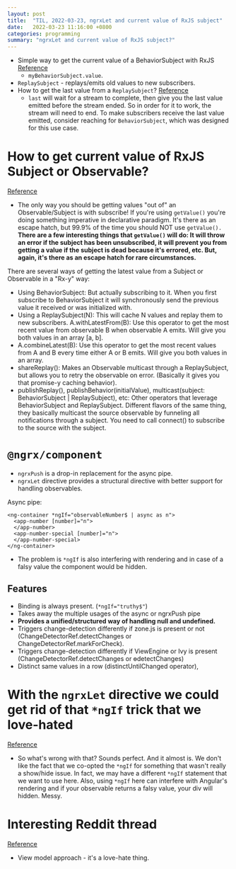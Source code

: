 ```yaml
---
layout: post
title:  "TIL, 2022-03-23, ngrxLet and current value of RxJS subject"
date:   2022-03-23 11:16:00 +0800
categories: programming
summary: "ngrxLet and current value of RxJS subject?"
---
```


- Simple way to get the current value of a BehaviorSubject with RxJS [Reference](https://stackoverflow.com/questions/38784566/simple-way-to-get-the-current-value-of-a-behaviorsubject-with-rxjs5)
  - `myBehaviorSubject.value`.
- `ReplaySubject` - replays/emits old values to new subscribers.
- How to get the last value from a `ReplaySubject`? [Reference](https://stackoverflow.com/questions/46437704/how-do-i-get-the-last-value-from-a-replaysubject)
  - `last` will wait for a stream to complete, then give you the last value emitted before the stream ended. So in order for it to work, the stream will need to end. To make subscribers receive the last value emitted, consider reaching for `BehaviorSubject`, which was designed for this use case.

# How to get current value of RxJS Subject or Observable?
[Reference](https://stackoverflow.com/questions/37089977/how-to-get-current-value-of-rxjs-subject-or-observable)

- The only way you should be getting values "out of" an Observable/Subject is with subscribe!
If you're using `getValue()` you're doing something imperative in declarative paradigm. It's there as an escape hatch, but 99.9% of the time you should NOT use `getValue().` **There are a few interesting things that `getValue()` will do: It will throw an error if the subject has been unsubscribed, it will prevent you from getting a value if the subject is dead because it's errored, etc. But, again, it's there as an escape hatch for rare circumstances.**

There are several ways of getting the latest value from a Subject or Observable in a "Rx-y" way:

- Using BehaviorSubject: But actually subscribing to it. When you first subscribe to BehaviorSubject it will synchronously send the previous value it received or was initialized with.
- Using a ReplaySubject(N): This will cache N values and replay them to new subscribers.
A.withLatestFrom(B): Use this operator to get the most recent value from observable B when observable A emits. Will give you both values in an array [a, b].
- A.combineLatest(B): Use this operator to get the most recent values from A and B every time either A or B emits. Will give you both values in an array.
- shareReplay(): Makes an Observable multicast through a ReplaySubject, but allows you to retry the observable on error. (Basically it gives you that promise-y caching behavior).
- publishReplay(), publishBehavior(initialValue), multicast(subject: BehaviorSubject | ReplaySubject), etc: Other operators that leverage BehaviorSubject and ReplaySubject. Different flavors of the same thing, they basically multicast the source observable by funneling all notifications through a subject. You need to call connect() to subscribe to the source with the subject.

# `@ngrx/component`

- `ngrxPush` is a drop-in replacement for the async pipe.
- `ngrxLet` directive provides a structural directive with better support for handling observables.

Async pipe:

```
<ng-container *ngIf="observableNumber$ | async as n">
  <app-number [number]="n">
  </app-number>
  <app-number-special [number]="n">
  </app-number-special>
</ng-container>
```

- The problem is `*ngIf` is also interfering with rendering and in case of a falsy value the component would be hidden.

## Features

- Binding is always present. (`*ngIf="truthy$"`)
- Takes away the multiple usages of the async or ngrxPush pipe
- **Provides a unified/structured way of handling null and undefined.**
- Triggers change-detection differently if zone.js is present or not (ChangeDetectorRef.detectChanges or ChangeDetectorRef.markForCheck).
- Triggers change-detection differently if ViewEngine or Ivy is present (ChangeDetectorRef.detectChanges or ɵdetectChanges)
- Distinct same values in a row (distinctUntilChanged operator),

# With the `ngrxLet` directive we could get rid of that `*ngIf` trick that we love-hated
[Reference](https://dev.to/nickraphael/with-the-ngrxlet-directive-we-could-get-rid-of-that-ngif-trick-that-we-lovehated-20m4)

- So what's wrong with that? Sounds perfect. And it almost is. We don't like the fact that we co-opted the `*ngIf` for something that wasn't really a show/hide issue. In fact, we may have a different `*ngIf` statement that we want to use here. Also, using `*ngIf` here can interfere with Angular's rendering and if your observable returns a falsy value, your div will hidden. Messy.

# Interesting Reddit thread
[Reference](https://www.reddit.com/r/Angular2/comments/soaz12/how_to_handle_errors_reactively_with_the_async/)

- View model approach - it's a love-hate thing.
